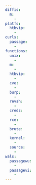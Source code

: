 ```yaml
---
diffis:
  m:
    -
platfs:
  htbvip:
    -
curls:
  passage:
    -
functions:
  unix:
    -
  m:
    -
  htbvip:
    -
  cve:
    -
  burp:
    -
  revsh:
    -
  credz:
    -
  rce:
    -
  brute:
    -
  kernel:
    -
  source:
    -
wals:
  passagewu:
    -
  passagevi:
    -
---
```

